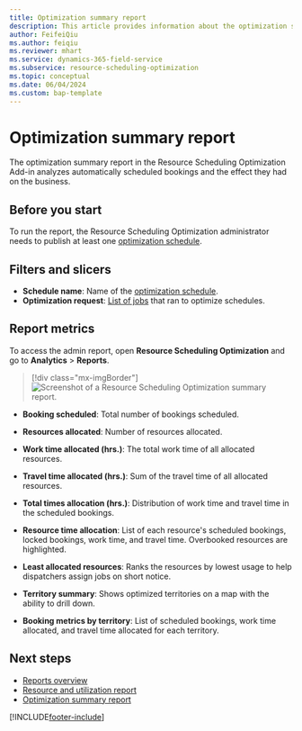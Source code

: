 ```yaml
---
title: Optimization summary report
description: This article provides information about the optimization summary report and the charts it contains.
author: FeifeiQiu
ms.author: feiqiu
ms.reviewer: mhart
ms.service: dynamics-365-field-service
ms.subservice: resource-scheduling-optimization
ms.topic: conceptual 
ms.date: 06/04/2024
ms.custom: bap-template 
---
```


# Optimization summary report

The optimization summary report in the Resource Scheduling Optimization Add-in analyzes automatically scheduled bookings and the effect they had on the business.

## Before you start

To run the report, the Resource Scheduling Optimization administrator needs to publish at least one [optimization schedule](rso-optimization-schedule.md).  

## Filters and slicers

- **Schedule name**: Name of the [optimization schedule](rso-optimization-schedule.md).
- **Optimization request**: [List of jobs](rso-schedule-optimization.md#monitoring-optimization-requests) that ran to optimize schedules.

## Report metrics

To access the admin report, open **Resource Scheduling Optimization** and go to **Analytics** > **Reports**.

> [!div class="mx-imgBorder"]
> ![Screenshot of a Resource Scheduling Optimization summary report.](./media/scheduling-analytics-rso-summary.png "Screenshot of a Resource Scheduling Optimization summary report.")

- **Booking scheduled**: Total number of bookings scheduled.

- **Resources allocated**: Number of resources allocated.

- **Work time allocated (hrs.)**: The total work time of all allocated resources.

- **Travel time allocated (hrs.)**: Sum of the travel time of all allocated resources.

- **Total times allocation (hrs.)**: Distribution of work time and travel time in the scheduled bookings.

- **Resource time allocation**: List of each resource's scheduled bookings, locked bookings, work time, and travel time. Overbooked resources are highlighted.

- **Least allocated resources**: Ranks the resources by lowest usage to help dispatchers assign jobs on short notice.

- **Territory summary**: Shows optimized territories on a map with the ability to drill down.

- **Booking metrics by territory**: List of scheduled bookings, work time allocated, and travel time allocated for each territory.

## Next steps

- [Reports overview](reports.md)
- [Resource and utilization report](resource-utilization-report.md)
- [Optimization summary report](rso-optimization-summary-report.md)

[!INCLUDE[footer-include](../includes/footer-banner.md)]
